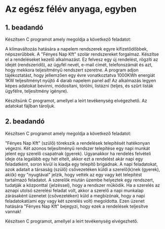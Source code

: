 # Az egész félév anyaga, egyben
## 1. beadandó
Készítsen C programot amely megoldja a következő feladatot:

A klímaváltozás hatására a napelem rendszerek egyre kifizetődőbbek, népszerűbbek. A "Fényes Nap Kft" szolár rendszereket forgalmaz.
Készítse el a rendeléseket kezelő alkalmazást. Ez felvesz egy új rendelést, rögzíti az idejét (rendszeridő), az ügyfél nevét, e-mail címét, telefonszámát és azt, hogy mekkora teljesítményű rendszert szeretne. A program adjon tájékoztatást, hogy jellemzően egy évre vonatkoztatva 1000KWh energiát 1KW teljesítményt nyújtó 4 darab napelem panel ad! Az alkalmazás legyen képes adatokat bevinni, módosítani, törölni, listázni (teljes, és szűrt listák ügyfélre, teljesítmény igényre).

Készítsünk C programot, amellyel a leírt tevékenység elvégezhető. Az adatokat fájlban tároljuk. 

## 2. beadandó

Készítsen C programot amely megoldja a következő feladatot:

"Fényes Nap Kft" (szülő) törekszik a rendelések telepítését hatékonyan végezni. Két azonos teljesítményű rendszer telepítése egy napi munkát jelent egy szerelő csapatnak (gyerek). Ugyanakkor ha rendelés felvételi ideje óta legalább egy hét eltelt, akkor ezt a rendelést akár napi egy feladatként, soron kívül is kiadja egy telepítő brigádnak. A napi feladatokat, azok adatait a társaság (szülő) csővezetéken küldi a szerelő(k)nek (gyerek), aki(k) egy "nyugtával" jelzik, hogy vették az egy vagy két telepítést tartalmazó feladatot. A szerelők miután üzembe helyeztek egy rendszert, tudatják a központtal (jelzéssel), hogy a rendszer működik. Ha a szerelés az aznapi utolsó szerelési feladat volt, akkor a szerelő a napi munkalap zárásaként üzenetet (csővezetéken) küld a megbízónak, hogy a napi feladatokat(ami egy vagy két szerelés volt) megoldotta. Ezen üzenet hatására "Fényes Nap Kft" bejegyzi, hogy ezek a rendelések teljesítve vannak!

Készítsen C programot, amellyel a leírt tevékenység elvégezhető. 
